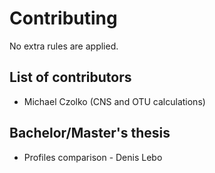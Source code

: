 # Contributing

No extra rules are applied.

## List of contributors

* Michael Czolko (CNS and OTU calculations)

## Bachelor/Master's thesis

* Profiles comparison - Denis Lebo


